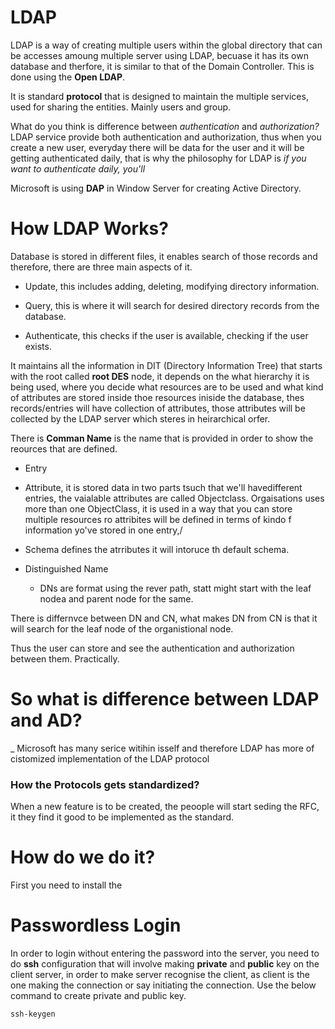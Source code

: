 # LDAP

LDAP is a way of creating multiple users within the global directory that can be accesses amoung multiple server using LDAP, becuase it has its own database and therfore, it is similar to that of the Domain Controller. This is done using the **Open LDAP**.

It is standard **protocol** that is designed to maintain the multiple services, used for sharing the entities. Mainly users and group. 

What do you think is difference between *authentication* and *authorization?* LDAP service provide both authentication and authorization, thus when you create a new user, everyday there will be data for the user and it will be getting authenticated daily, that is why the philosophy for LDAP is *if you want to authenticate daily, you'll*

Microsoft is using **DAP** in Window Server for creating Active Directory. 

# How LDAP Works?

Database is stored in different files, it enables search of those records and therefore, there are three main aspects of it.

- Update, this includes adding, deleting, modifying directory information.

- Query, this is where it will search for  desired directory records from the database.

- Authenticate, this checks if the user is available, checking if the user exists.

It maintains all the information in DIT (Directory Information Tree) that starts with the root called **root DES** node, it depends on the what hierarchy it is being used, where you decide what resources are to be used and what kind of attributes are stored inside thoe resources iniside the database, thes records/entries will have collection of attributes, those attributes will be collected by the LDAP server which steres in heirarchical orfer.

There is **Comman Name** is the name that is provided in order to show the reources that are defined. 

- Entry

- Attribute, it is stored data in two parts tsuch that we'll havedifferent entries, the vaialable attributes are called Objectclass. Orgaisations uses more than one ObjectClass, it is used in a way that you can store multiple resources ro attribites will be defined in terms of kindo f information yo've stored in one entry,/

- Schema defines the atrributes it will intoruce th default schema. 

- Distinguished Name
  - DNs are format using the rever path, statt might start with the leaf nodea and parent node for the same.

There is differnvce between DN and CN, what makes DN from CN is that it will search for the leaf node of the organistional node.

Thus the user can store and see the authentication and authorization between them. Practically.

# So what is difference between LDAP and AD?

_ Microsoft has many serice witihin isself and therefore LDAP has more of cistomized implementation of the LDAP protocol 


### How the Protocols gets standardized?

When a new feature is to be created, the peoople will start seding the RFC, it they find it good to be implemented as the standard.


# How do we do it?

First you need to install the 

# Passwordless Login

In order to login without entering the password into the server, you need to do **ssh** configuration that will involve making **private** and **public** key on the client server, in order to make server recognise the client, as client is the one making the connection or say initiating the connection. Use the below command to create private and public key.

```
ssh-keygen
```

